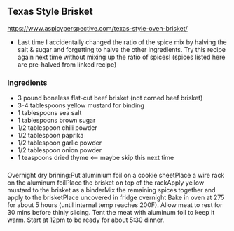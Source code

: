 ## Texas Style Brisket

https://www.aspicyperspective.com/texas-style-oven-brisket/

* Last time I accidentally changed the ratio of the spice mix by halving the salt & sugar and forgetting to halve the other ingredients. Try this recipe again next time without mixing up the ratio of spices! (spices listed here are pre-halved from linked recipe)

### Ingredients

- 3 pound boneless flat-cut beef brisket (not corned beef brisket)
- 3-4 tablespoons yellow mustard for binding
- 1 tablespoons sea salt 
- 1 tablespoons brown sugar 
- 1/2 tablespoon chili powder
- 1/2 tablespoon paprika
- 1/2 tablespoon garlic powder
- 1/2 tablespoon onion powder
- 1 teaspoons dried thyme <-- maybe skip this next time

### 
Overnight dry brining:Put aluminium foil on a cookie sheetPlace a wire rack on the aluminum foilPlace the brisket on top of the rackApply yellow mustard to the brisket as a binderMix the remaining spices together and apply to the brisketPlace uncovered in fridge overnight
Bake in oven at 275 for about 5 hours (until internal temp reaches 200F). Allow meat to rest for 30 mins before thinly slicing. Tent the meat with aluminum foil to keep it warm. Start at 12pm to be ready for about 5:30 dinner. 

